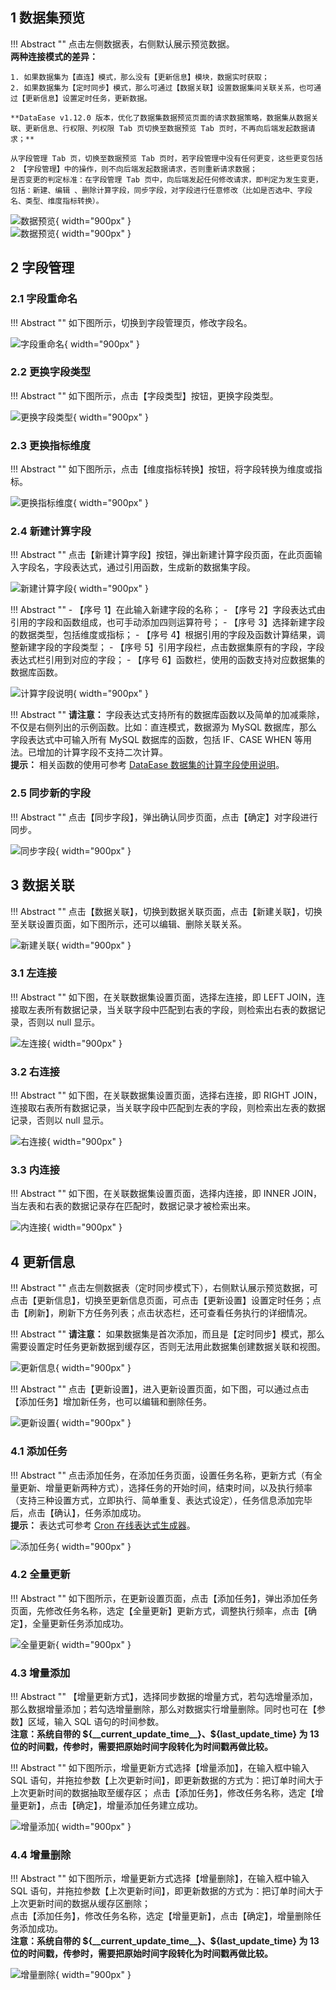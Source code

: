 ## 1 数据集预览!!! Abstract ""    点击左侧数据表，右侧默认展示预览数据。      **两种连接模式的差异：**      1. 如果数据集为【直连】模式，那么没有【更新信息】模块，数据实时获取；      2. 如果数据集为【定时同步】模式，那么可通过【数据关联】设置数据集间关联关系，也可通过【更新信息】设置定时任务，更新数据。    **DataEase v1.12.0 版本，优化了数据集数据预览页面的请求数据策略，数据集从数据关联、更新信息、行权限、列权限 Tab 页切换至数据预览 Tab 页时，不再向后端发起数据请求；**      从字段管理 Tab 页，切换至数据预览 Tab 页时，若字段管理中没有任何更变，这些更变包括 2 【字段管理】中的操作，则不向后端发起数据请求，否则重新请求数据；      是否变更的判定标准：在字段管理 Tab 页中，向后端发起任何修改请求，即判定为发生变更，包括：新建、编辑 、删除计算字段，同步字段，对字段进行任意修改（比如是否选中、字段名、类型、维度指标转换）。 ![数据预览](../img/dataset_configuration/数据预览-直连.png){ width="900px" }  ![数据预览](../img/dataset_configuration/数据预览-定时刷新.png){ width="900px" }## 2 字段管理### 2.1 字段重命名!!! Abstract ""    如下图所示，切换到字段管理页，修改字段名。![字段重命名](../img/dataset_configuration/字段重命名.png){ width="900px" }### 2.2 更换字段类型!!! Abstract ""    如下图所示，点击【字段类型】按钮，更换字段类型。![更换字段类型](../img/dataset_configuration/更换字段类型.png){ width="900px" }### 2.3 更换指标维度!!! Abstract ""    如下图所示，点击【维度指标转换】按钮，将字段转换为维度或指标。![更换指标维度](../img/dataset_configuration/更换指标维度.png){ width="900px" }### 2.4 新建计算字段!!! Abstract ""    点击【新建计算字段】按钮，弹出新建计算字段页面，在此页面输入字段名，字段表达式，通过引用函数，生成新的数据集字段。![新建计算字段](../img/dataset_configuration/新建计算字段.png){ width="900px" } !!! Abstract ""    - 【序号 1】在此输入新建字段的名称；    - 【序号 2】字段表达式由引用的字段和函数组成，也可手动添加四则运算符号；    - 【序号 3】选择新建字段的数据类型，包括维度或指标；    - 【序号 4】根据引用的字段及函数计算结果，调整新建字段的字段类型；    - 【序号 5】引用字段栏，点击数据集原有的字段，字段表达式栏引用到对应的字段；    - 【序号 6】函数栏，使用的函数支持对应数据集的数据库函数。![计算字段说明](../img/dataset_configuration/计算字段说明.png){ width="900px" }!!! Abstract ""    **请注意：** 字段表达式支持所有的数据库函数以及简单的加减乘除，不仅是右侧列出的示例函数。比如：直连模式，数据源为 MySQL 数据库，那么字段表达式中可输入所有 MySQL 数据库的函数，包括 IF、CASE WHEN 等用法。已增加的计算字段不支持二次计算。      **提示：** 相关函数的使用可参考 [DataEase 数据集的计算字段使用说明](https://kb.fit2cloud.com/archives/17)。### 2.5 同步新的字段    !!! Abstract ""    点击【同步字段】，弹出确认同步页面，点击【确定】对字段进行同步。![同步字段](../img/dataset_configuration/同步字段.png){ width="900px" }## 3 数据关联!!! Abstract ""    点击【数据关联】，切换到数据关联页面，点击【新建关联】，切换至关联设置页面，如下图所示，还可以编辑、删除关联关系。![新建关联](../img/dataset_configuration/新建关联.png){ width="900px" }### 3.1 左连接!!! Abstract ""    如下图，在关联数据集设置页面，选择左连接，即 LEFT JOIN，连接取左表所有数据记录，当关联字段中匹配到右表的字段，则检索出右表的数据记录，否则以 null 显示。![左连接](../img/dataset_configuration/左连接.png){ width="900px" }### 3.2 右连接!!! Abstract ""    如下图，在关联数据集设置页面，选择右连接，即 RIGHT JOIN，连接取右表所有数据记录，当关联字段中匹配到左表的字段，则检索出左表的数据记录，否则以 null 显示。![右连接](../img/dataset_configuration/右连接.png){ width="900px" }### 3.3 内连接!!! Abstract ""    如下图，在关联数据集设置页面，选择内连接，即 INNER JOIN，当左表和右表的数据记录存在匹配时，数据记录才被检索出来。![内连接](../img/dataset_configuration/内连接.png){ width="900px" }## 4 更新信息!!! Abstract ""    点击左侧数据表（定时同步模式下），右侧默认展示预览数据，可点击【更新信息】，切换至更新信息页面，可点击【更新设置】设置定时任务；点击【刷新】，刷新下方任务列表；点击状态栏，还可查看任务执行的详细情况。!!! Abstract ""    **请注意：** 如果数据集是首次添加，而且是【定时同步】模式，那么需要设置定时任务更新数据到缓存区，否则无法用此数据集创建数据关联和视图。![更新信息](../img/dataset_configuration/更新信息.png){ width="900px" }!!! Abstract ""    点击【更新设置】，进入更新设置页面，如下图，可以通过点击【添加任务】增加新任务，也可以编辑和删除任务。![更新设置](../img/dataset_configuration/更新设置.png){ width="900px" }### 4.1 添加任务!!! Abstract ""    点击添加任务，在添加任务页面，设置任务名称，更新方式（有全量更新、增量更新两种方式），选择任务的开始时间，结束时间，以及执行频率（支持三种设置方式，立即执行、简单重复、表达式设定），任务信息添加完毕后，点击【确认】，任务添加成功。      **提示：** 表达式可参考 [Cron 在线表达式生成器](http://cron.ciding.cc/)。![添加任务](../img/dataset_configuration/添加任务.png){ width="900px" }### 4.2 全量更新!!! Abstract ""    如下图所示，在更新设置页面，点击【添加任务】，弹出添加任务页面，先修改任务名称，选定【全量更新】更新方式，调整执行频率，点击【确定】，全量更新任务添加成功。![全量更新](../img/dataset_configuration/全量更新.png){ width="900px" }### 4.3 增量添加!!! Abstract ""    【增量更新方式】，选择同步数据的增量方式，若勾选增量添加，那么数据增量添加；若勾选增量删除，那么对数据实行增量删除。同时也可在【参数】区域，输入 SQL 语句的时间参数。      **注意：系统自带的 ${__current_update_time__}、${__last_update_time__} 为 13 位的时间戳，传参时，需要把原始时间字段转化为时间戳再做比较。**!!! Abstract ""     如下图所示，增量更新方式选择【增量添加】，在输入框中输入 SQL 语句，并拖拉参数【上次更新时间】，即更新数据的方式为：把订单时间大于上次更新时间的数据抽取至缓存区；    点击【添加任务】，修改任务名称，选定【增量更新】，点击【确定】，增量添加任务建立成功。![增量添加](../img/dataset_configuration/增量添加.png){ width="900px" }### 4.4 增量删除!!! Abstract ""    如下图所示，增量更新方式选择【增量删除】，在输入框中输入 SQL 语句，并拖拉参数【上次更新时间】，即更新数据的方式为：把订单时间大于上次更新时间的数据从缓存区删除；      点击【添加任务】，修改任务名称，选定【增量更新】，点击【确定】，增量删除任务添加成功。      **注意：系统自带的 ${__current_update_time__}、${__last_update_time__} 为 13 位的时间戳，传参时，需要把原始时间字段转化为时间戳再做比较。**![增量删除](../img/dataset_configuration/增量删除.png){ width="900px" }